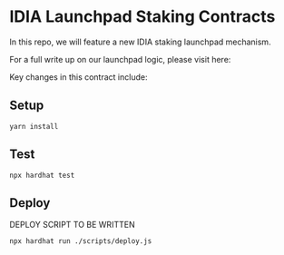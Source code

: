 # IDIA Launchpad Staking Contracts

In this repo, we will feature a new IDIA staking launchpad mechanism.

For a full write up on our launchpad logic, please visit here:

Key changes in this contract include:

## Setup

```
yarn install
```

## Test

```
npx hardhat test
```

## Deploy

DEPLOY SCRIPT TO BE WRITTEN

```
npx hardhat run ./scripts/deploy.js
```
